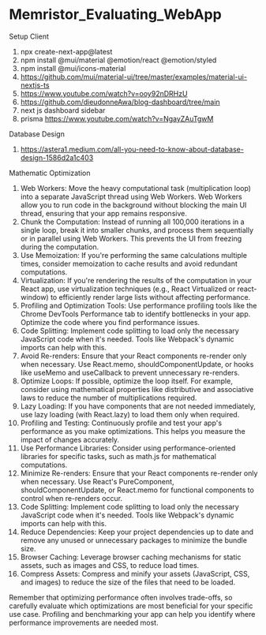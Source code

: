 # Memristor_Evaluating_WebApp

Setup Client
1. npx create-next-app@latest
2. npm install @mui/material @emotion/react @emotion/styled
3. npm install @mui/icons-material
4. https://github.com/mui/material-ui/tree/master/examples/material-ui-nextjs-ts
5. https://www.youtube.com/watch?v=ooy92nDRHzU
6. https://github.com/dieudonneAwa/blog-dashboard/tree/main
7. next js dashboard sidebar
8. prisma https://www.youtube.com/watch?v=NgayZAuTgwM

Database Design
1. https://astera1.medium.com/all-you-need-to-know-about-database-design-1586d2a1c403

Mathematic Optimization
1. Web Workers: Move the heavy computational task (multiplication loop) into a separate JavaScript thread using Web Workers. Web Workers allow you to run code in the background without blocking the main UI thread, ensuring that your app remains responsive.
2. Chunk the Computation: Instead of running all 100,000 iterations in a single loop, break it into smaller chunks, and process them sequentially or in parallel using Web Workers. This prevents the UI from freezing during the computation.
3. Use Memoization: If you're performing the same calculations multiple times, consider memoization to cache results and avoid redundant computations.
4. Virtualization: If you're rendering the results of the computation in your React app, use virtualization techniques (e.g., React Virtualized or react-window) to efficiently render large lists without affecting performance.
5. Profiling and Optimization Tools: Use performance profiling tools like the Chrome DevTools Performance tab to identify bottlenecks in your app. Optimize the code where you find performance issues.
6. Code Splitting: Implement code splitting to load only the necessary JavaScript code when it's needed. Tools like Webpack's dynamic imports can help with this.
7. Avoid Re-renders: Ensure that your React components re-render only when necessary. Use React.memo, shouldComponentUpdate, or hooks like useMemo and useCallback to prevent unnecessary re-renders.
8. Optimize Loops: If possible, optimize the loop itself. For example, consider using mathematical properties like distributive and associative laws to reduce the number of multiplications required.
9. Lazy Loading: If you have components that are not needed immediately, use lazy loading (with React.lazy) to load them only when required.
10. Profiling and Testing: Continuously profile and test your app's performance as you make optimizations. This helps you measure the impact of changes accurately.
11. Use Performance Libraries: Consider using performance-oriented libraries for specific tasks, such as math.js for mathematical computations.
12. Minimize Re-renders: Ensure that your React components re-render only when necessary. Use React's PureComponent, shouldComponentUpdate, or React.memo for functional components to control when re-renders occur.
13. Code Splitting: Implement code splitting to load only the necessary JavaScript code when it's needed. Tools like Webpack's dynamic imports can help with this.
14. Reduce Dependencies: Keep your project dependencies up to date and remove any unused or unnecessary packages to minimize the bundle size.
15. Browser Caching: Leverage browser caching mechanisms for static assets, such as images and CSS, to reduce load times.
16. Compress Assets: Compress and minify your assets (JavaScript, CSS, and images) to reduce the size of the files that need to be loaded.

Remember that optimizing performance often involves trade-offs, so carefully evaluate which optimizations are most beneficial for your specific use case. Profiling and benchmarking your app can help you identify where performance improvements are needed most.